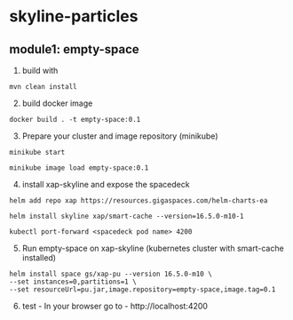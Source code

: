 # skyline-particles

## module1: empty-space
1. build with 
```
mvn clean install
```
2. build docker image
```
docker build . -t empty-space:0.1 
```
3. Prepare your cluster and image repository (minikube)
```
minikube start

minikube image load empty-space:0.1
```
4. install xap-skyline and expose the spacedeck
```
helm add repo xap https://resources.gigaspaces.com/helm-charts-ea

helm install skyline xap/smart-cache --version=16.5.0-m10-1

kubectl port-forward <spacedeck pod name> 4200
```
5. Run empty-space on xap-skyline (kubernetes cluster with smart-cache installed)
```
helm install space gs/xap-pu --version 16.5.0-m10 \
--set instances=0,partitions=1 \
--set resourceUrl=pu.jar,image.repository=empty-space,image.tag=0.1
```
6. test - In your browser go to - http://localhost:4200